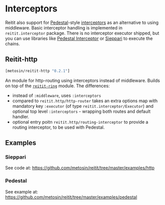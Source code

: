 # Interceptors

Reitit also support for [Pedestal](pedestal.io)-style [interceptors](http://pedestal.io/reference/interceptors) as an alternative to using middleware. Basic interceptor handling is implemented in `reitit.interceptor` package.  There is no interceptor executor shipped, but you can use libraries like [Pedestal Interceptor](https://github.com/pedestal/pedestal/tree/master/interceptor) or [Sieppari](https://github.com/metosin/sieppari) to execute the chains.

## Reitit-http

```clj
[metosin/reitit-http "0.2.1"]
```

An module for http-routing using interceptors instead of middleware. Builds on top of the [`reitit-ring`](../ring/ring.md) module. The differences:

* instead of `:middleware`, uses `:interceptors`
* compared to `reitit.http/http-router` takes an extra options map with mandatory key `:executor` (of type `reitit.interceptor/Executor`) and optional top level `:interceptors` - wrapping both routes and default handler.
* optional entry poitn `reitit.http/routing-interceptor` to provide a routing interceptor, to be used with Pedestal.

## Examples

### Sieppari

See code at: https://github.com/metosin/reitit/tree/master/examples/http

### Pedestal

See example at: https://github.com/metosin/reitit/tree/master/examples/pedestal

